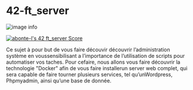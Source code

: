 # 42-ft_server
  
  
![image info](https://github.com/vorillaz/devicons/blob/master/!SVG/docker.svg)


[![abonte-l's 42 ft_server Score](https://badge42.vercel.app/api/v2/cl4ihoc5o006109joivmaaf1o/project/2060769)](https://github.com/JaeSeoKim/badge42)

Ce sujet à pour but de vous faire découvir découvrir l’administration système en voussensibilisant a l’importance de l’utilisation de scripts pour automatiser vos taches. Pour cefaire, nous allons vous faire découvrir la technologie "Docker" afin de vous faire installerun server web complet, qui sera capable de faire tourner plusieurs services, tel qu’unWordpress, Phpmyadmin, ainsi qu’une base de donnée.
